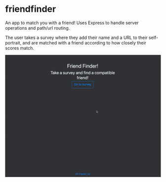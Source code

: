 # friendfinder

An app to match you with a friend! Uses Express to handle server operations and path/url routing.

The user takes a survey where they add their name and a URL to their self-portrait, and are matched with a friend according to how closely their scores match.

![Example Gif](./friend-finder.gif)